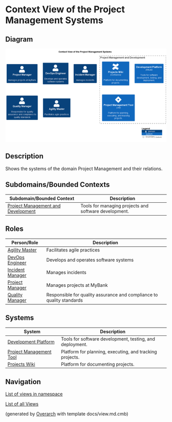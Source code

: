 # Context View of the Project Management Systems

## Diagram
![Context View of the Project Management Systems](../../mybank/project-management/context-view.png)

## Description
Shows the systems of the domain Project Management and their relations.

## Subdomains/Bounded Contexts
| Subdomain/Bounded Context | Description |
|---|---|
| [Project Management and Development](../../mybank/project-management/context-boundary.md)| Tools for managing projects and software development. |

## Roles
| Person/Role | Description |
|---|---|
| [Agility Master](../../mybank/project-management/agility-master.md)| Facilitates agile practices |
| [DevOps Engineer](../../mybank/project-management/devops-engineer.md)| Develops and operates software systems |
| [Incident Manager](../../mybank/project-management/incident-manager.md)| Manages incidents |
| [Project Manager](../../mybank/project-management/project-manager.md)| Manages projects at MyBank |
| [Quality Manager](../../mybank/project-management/quality-manager.md)| Responsible for quality assurance and compliance to quality standards |

## Systems
| System | Description |
|---|---|
| [Development Platform](../../mybank/project-management/gitlab.md)| Tools for software development, testing, and deployment. |
| [Project Management Tool](../../mybank/project-management/jira.md)| Platform for planning, executing, and tracking projects. |
| [Projects Wiki](../../mybank/project-management/confluence.md)| Platform for documenting projects. |

## Navigation
[List of views in namespace](./views-in-namespace.md)

[List of all Views](../../views.md)


(generated by [Overarch](https://github.com/soulspace-org/overarch) with template docs/view.md.cmb)

